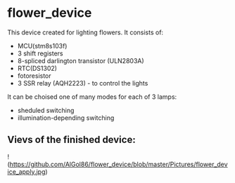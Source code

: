 # flower_device
This device created for lighting flowers. It consists of:  
  * MCU(stm8s103f)  
  * 3 shift registers
  * 8-spliced darlington transistor (ULN2803A)
  * RTC(DS1302)
  * fotoresistor
  * 3 SSR relay (AQH2223) - to control the lights  
  
It can be choised one of many modes for each of 3 lamps:  
  * sheduled switching
  * illumination-depending switching

## Vievs of the finished device:  
!(https://github.com/AlGol86/flower_device/blob/master/Pictures/flower_device_apply.jpg)
